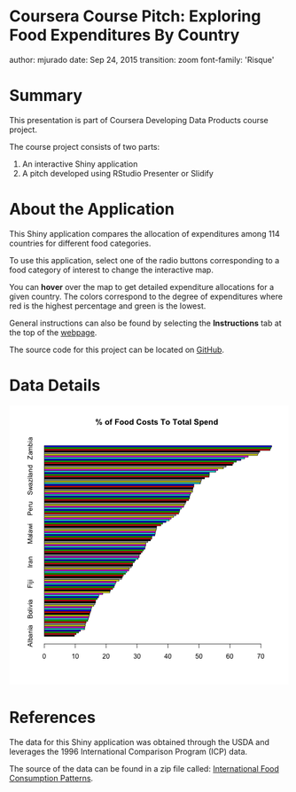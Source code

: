 Coursera Course Pitch: Exploring Food Expenditures By Country
========================================================
author: mjurado
date: Sep 24, 2015
transition: zoom
font-family: 'Risque'

Summary
========================================================

This presentation is part of Coursera Developing
Data Products course project.  

The course project consists of two parts:

1. An interactive Shiny application
2. A pitch developed using RStudio Presenter or Slidify

About the Application
========================================================

This Shiny application compares the allocation of expenditures
among 114 countries for different food categories.

To use this application, select one of the radio buttons corresponding to a food category of interest to change the interactive map.  

You can __hover__ over the map to get detailed expenditure allocations for a given country.  The colors correspond to the degree of expenditures where red is the highest percentage and green is the lowest.

General instructions can also be found by selecting the __Instructions__ tab at the top of the [webpage](https://mjurado.shinyapps.io/Test_App).

The source code for this project can be located on [GitHub](https://github.com/juradom/Developing-Data-Products).

Data Details
========================================================
![plot of chunk unnamed-chunk-1](pitch-figure/unnamed-chunk-1-1.png) 


References
========================================================

The data for this Shiny application was obtained through the USDA and leverages the 1996 International Comparison Program (ICP) data.  

The source of the data can be found in a zip file called: [International Food Consumption Patterns](http://www.ers.usda.gov/data-products/international-food-consumption-patterns.aspx#26217).



